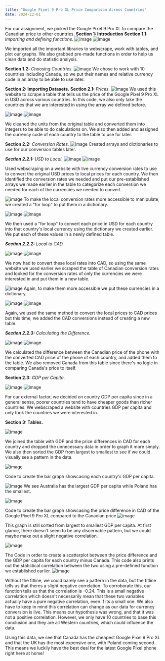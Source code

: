 ```yaml
---
title: "Google Pixel 9 Pro XL Price Comparison Across Countries"
date: 2024-12-01
---
```

For our assignment, we picked the Google Pixel 9 Pro XL to compare the Canadian price to other countries.
**Section 1: Introduction**
**Section 1.1:** *Importing and defining functions.*
![image](https://github.com/user-attachments/assets/f173c6a8-78cc-432d-bb18-8e48c0caabe1)
![image](https://github.com/user-attachments/assets/fd5ab668-ab29-4185-9c9d-bba87e18f3e5)

We imported all the important libraries to webscrape, work with tables, and plot our graphs.  We also grabbed pre-made functions in order to help us clean data and do statistic analysis.

**Section 1.2:** *Choosing Countries.*
![image](https://github.com/user-attachments/assets/c417f8f9-a7f5-43e6-9d4b-3a4c0b703036)
We chose to work with 10 countries including Canada, so we put their names and relative currency code in an array to be able to use later.

**Section 2: Importing Datasets.**
**Section 2.1:** *Prices.*
![image](https://github.com/user-attachments/assets/8fea2f86-fe68-4943-b461-521f4910eedc)
We used this website to scrape a table that tells us the price of the Google Pixel 9 Pro XL in USD across various countries.  In this code, we also only take the countries that we are interested in using the array we defined before.

![image](https://github.com/user-attachments/assets/1884a3f8-88d4-40bf-8215-e1ff89cde2b2)
![image](https://github.com/user-attachments/assets/540ef966-47f0-4825-91b0-8cbb6d8e1569)

We cleaned the units from the original table and converted them into integers to be able to do calculations on.  We also then added and assigned the currency code of each country to the table to use for later.

**Section 2.2:** *Conversion Rates.*
![image](https://github.com/user-attachments/assets/e0953bd0-d400-41aa-85c9-c251061e4d52)
Created arrays and dictionaries to use for our conversion tables later.

***Section 2.2.1:*** *USD to Local.*
![image](https://github.com/user-attachments/assets/974eaef3-6a53-48cc-8259-958e4e1cbdf7)
![image](https://github.com/user-attachments/assets/62d2b3d5-dbeb-4e3b-b38f-703bd2dfd121)

Used webscraping on a website with live currency conversion rates to use to convert the original USD prices to local prices for each country.  We then identified the conversion rates we needed and put our pre-established arrays we made earlier in the table to categorize each conversion we needed for each of the currencies we needed to convert.

![image](https://github.com/user-attachments/assets/ab6efcd5-a9ba-47d8-96bf-d21ab2706029)
To make the local conversion rates more accessible to manipulate, we created a "for loop" to put them in a dictionary.

![image](https://github.com/user-attachments/assets/1f8ca202-f7ac-4811-b95d-0840a7d5afd2)
![image](https://github.com/user-attachments/assets/a8b649c3-9bf3-4a4b-b619-d9461209bb24)

We then used a "for loop" to convert each price in USD for each country into that country's local currency using the dictionary we created earlier. We put each of these values in a newly defined table.

***Section 2.2.2:*** *Local to CAD.*

![image](https://github.com/user-attachments/assets/46a64181-06af-4270-a6a5-4bb13a57be7e)
![image](https://github.com/user-attachments/assets/7f070730-321f-445d-ab86-e0c82ac78c20)

We now had to convert these local rates into CAD, so using the same website we used earlier we scraped the table of Canadian conversion rates and looked for the conversion rates of only the currencies we were interested in and put them in a new table.

![image](https://github.com/user-attachments/assets/44d5568f-f82d-48d0-a132-378d773bcf32)
Again, to make them more accessible we put these currencies in a dictionary.

![image](https://github.com/user-attachments/assets/c66452a1-aa05-454f-9dbf-576e4f906524)
![image](https://github.com/user-attachments/assets/30356d2b-1e4a-42a0-9aad-50d4d42b98f0)

Again, we used the same method to convert the local prices to CAD prices but this time, we added the CAD conversions instead of creating a new table.

***Section 2.2.3:*** *Calculating the Difference.*

![image](https://github.com/user-attachments/assets/196429f0-cae6-4a0f-8472-b2019a0c906b)
![image](https://github.com/user-attachments/assets/3317700d-3655-4f34-8abc-fc599f9d45ae)

We calculated the difference between the Canadian price of the phone with the converted CAD price of the phone of each country, and added them to the table.  We also removed Canada from this table since there's no logic in comparing Canada's price to itself.

**Section 2.3:** *GDP per Capita.*

![image](https://github.com/user-attachments/assets/1c87fe97-e189-4bf0-b51a-8f263bf1b097)
![image](https://github.com/user-attachments/assets/f0ceee5a-7646-48e6-b3b2-4d460f7d97e3)

For our external factor, we decided on country GDP per capita since in a general sense, poorer countries tend to have cheaper goods than richer countries.  We webscraped a website with countries GDP per capita and only took the countries we were interested in.

**Section 3: Tables.**

![image](https://github.com/user-attachments/assets/f7c151e0-2550-42c5-b39f-a0785542d9d5)

We joined the table with GDP and the price differences in CAD for each country and dropped the unnecessary data in order to graph it more simply.  We also then sorted the GDP from largest to smallest to see if we could visually see a pattern in the data.

![image](https://github.com/user-attachments/assets/c4402182-324e-479b-b447-42f9115bf99a)

Code to create the bar graph showcasing each country's GDP per capita.

![image](https://github.com/user-attachments/assets/5ebca870-37ee-4e45-9f5f-d94e519ff603)
We see Australia has the largest GDP per capita while Poland has the smallest.

![image](https://github.com/user-attachments/assets/efaab24f-0c94-4124-b726-8e122d30facb)

Code to create the bar graph showcasing the price difference in CAD of the Google Pixel 9 Pro XL compared to the Canadian price
![image](https://github.com/user-attachments/assets/782ebc37-7fba-4417-b074-e545895eadf3)

This graph is still sorted from largest to smallest GDP per capita.  At first glance, there doesn't seem to be any discernable pattern, but we could maybe make out a slight negative correlation.

![image](https://github.com/user-attachments/assets/12cb4d66-ef26-4ac9-aa24-3f4bb2b44616)

The Code in order to create a scatterplot between the price difference and the GDP per capita for each country minus Canada.  This code also prints out the statistical correlation between the two using a pre-defined function we established earlier.
![image](https://github.com/user-attachments/assets/8b8cd406-4e68-4091-ab74-574baea3d711)

Without the fitline, we could barely see a pattern in the data, but the fitline tells us that theres a slight negative correlation.  To corroborate this, our function tells us that the correlation is -0.24.  This is a small negative correlation which doesn't necessarily mean that these two variables actually have a pure negative correlation, even if its a small one.  We also have to keep in mind this correlation can change as our data for currency conversion is live.  This means our hypothesis was wrong, and that it was not a positive correlation.  However, we only have 10 countries to base this conclusion and they are all Western countries, which could influence the data.

Using this data, we see that Canada has the cheapest Google Pixel 9 Pro XL and that the UK has the most expensive one, with Poland coming second.  This means we luckily have the best deal for the latest Google Pixel phone right here at home!
